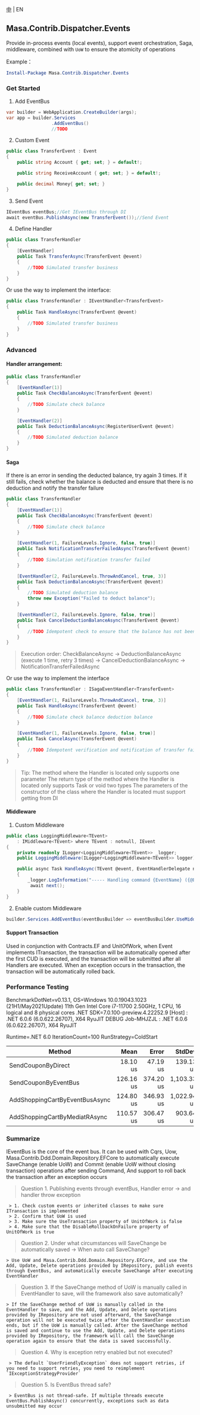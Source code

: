 [中](README.zh-CN.md) | EN

## Masa.Contrib.Dispatcher.Events

Provide in-process events (local events), support event orchestration, Saga, middleware, combined with `UoW` to ensure the atomicity of operations

Example：

``` powershell
Install-Package Masa.Contrib.Dispatcher.Events
```

### Get Started

1. Add EventBus

```c#
var builder = WebApplication.CreateBuilder(args);
var app = builder.Services
                 .AddEventBus()
                 //TODO
```

2. Custom Event

```C#
public class TransferEvent : Event
{
    public string Account { get; set; } = default!;

    public string ReceiveAccount { get; set; } = default!;

    public decimal Money{ get; set; }
}
```

3. Send Event

```C#
IEventBus eventBus;//Get IEventBus through DI
await eventBus.PublishAsync(new TransferEvent());//Send Event
```

4. Define Handler

```C#
public class TransferHandler
{
    [EventHandler]
    public Task TransferAsync(TransferEvent @event)
    {
        //TODO Simulated transfer business
    }
}
```

Or use the way to implement the interface:

```C#
public class TransferHandler : IEventHandler<TransferEvent>
{
    public Task HandleAsync(TransferEvent @event)
    {
        //TODO Simulated transfer business
    }
}
```

### Advanced

#### Handler arrangement:

```C#
public class TransferHandler
{
    [EventHandler(1)]
    public Task CheckBalanceAsync(TransferEvent @event)
    {
        //TODO Simulate check balance
    }

    [EventHandler(2)]
    public Task DeductionBalanceAsync(RegisterUserEvent @event)
    {
        //TODO Simulated deduction balance
    }
}
```

#### Saga

If there is an error in sending the deducted balance, try again 3 times. If it still fails, check whether the balance is deducted and ensure that there is no deduction and notify the transfer failure

```C#
public class TransferHandler
{
    [EventHandler(1)]
    public Task CheckBalanceAsync(TransferEvent @event)
    {
        //TODO Simulate check balance
    }

    [EventHandler(1, FailureLevels.Ignore, false, true)]
    public Task NotificationTransferFailedAsync(TransferEvent @event)
    {
        //TODO Simulation notification transfer failed
    }

    [EventHandler(2, FailureLevels.ThrowAndCancel, true, 3)]
    public Task DeductionBalanceAsync(TransferEvent @event)
    {
        //TODO Simulated deduction balance
        throw new Exception("Failed to deduct balance");
    }

    [EventHandler(2, FailureLevels.Ignore, false, true)]
    public Task CancelDeductionBalanceAsync(TransferEvent @event)
    {
        //TODO Idempotent check to ensure that the balance has not been deducted
    }
}
```

> Execution order: CheckBalanceAsync -> DeductionBalanceAsync (execute 1 time, retry 3 times) -> CancelDeductionBalanceAsync -> NotificationTransferFailedAsync

Or use the way to implement the interface

```C#
public class TransferHandler : ISagaEventHandler<TransferEvent>
{
    [EventHandler(1, FailureLevels.ThrowAndCancel, true, 3)]
    public Task HandleAsync(TransferEvent @event)
    {
        //TODO Simulate check balance deduction balance
    }

    [EventHandler(1, FailureLevels.Ignore, false, true)]
    public Task CancelAsync(TransferEvent @event)
    {
        //TODO Idempotent verification and notification of transfer failure
    }
}
```

> Tip:
> The method where the Handler is located only supports one parameter
> The return type of the method where the Handler is located only supports Task or void two types
> The parameters of the constructor of the class where the Handler is located must support getting from DI

#### Middleware

1. Custom Middleware

```C#
public class LoggingMiddleware<TEvent>
    : IMiddleware<TEvent> where TEvent : notnull, IEvent
{
    private readonly ILogger<LoggingMiddleware<TEvent>> _logger;
    public LoggingMiddleware(ILogger<LoggingMiddleware<TEvent>> logger) => _logger = logger;

    public async Task HandleAsync(TEvent @event, EventHandlerDelegate next)
    {
        _logger.LogInformation("----- Handling command {EventName} ({@Event})", typeof(TEvent).FullName, @event);
         await next();
    }
}
```
2. Enable custom Middleware

```C#
builder.Services.AddEventBus(eventBusBuilder => eventBusBuilder.UseMiddleware(typeof(ValidatorMiddleware<>)));
```

#### Support Transaction

Used in conjunction with Contracts.EF and UnitOfWork, when Event implements ITransaction, the transaction will be automatically opened after the first CUD is executed, and the transaction will be submitted after all Handlers are executed. When an exception occurs in the transaction, the transaction will be automatically rolled back.

### Performance Testing

BenchmarkDotNet=v0.13.1, OS=Windows 10.0.19043.1023 (21H1/May2021Update)
11th Gen Intel Core i7-11700 2.50GHz, 1 CPU, 16 logical and 8 physical cores
.NET SDK=7.0.100-preview.4.22252.9
  [Host]     : .NET 6.0.6 (6.0.622.26707), X64 RyuJIT DEBUG
  Job-MHJZJL : .NET 6.0.6 (6.0.622.26707), X64 RyuJIT

Runtime=.NET 6.0  IterationCount=100  RunStrategy=ColdStart

|                         Method |      Mean |     Error |      StdDev |   Median |      Min |         Max |
|------------------------------- |----------:|----------:|------------:|---------:|---------:|------------:|
|             SendCouponByDirect |  18.10 us |  47.19 us |   139.13 us | 3.600 us | 3.000 us |  1,395.4 us |
|           SendCouponByEventBus | 126.16 us | 374.20 us | 1,103.33 us | 9.950 us | 8.100 us | 11,043.7 us |
| AddShoppingCartByEventBusAsync | 124.80 us | 346.93 us | 1,022.94 us | 8.650 us | 6.500 us | 10,202.4 us |
|  AddShoppingCartByMediatRAsync | 110.57 us | 306.47 us |   903.64 us | 7.500 us | 5.300 us |  9,000.1 us |

### Summarize

IEventBus is the core of the event bus. It can be used with Cqrs, Uow, Masa.Contrib.Ddd.Domain.Repository.EFCore to automatically execute SaveChange (enable UoW) and Commit (enable UoW without closing transaction) operations after sending Command, And support to roll back the transaction after an exception occurs

> Question 1. Publishing events through eventBus, Handler error -> and handler throw exception

     > 1. Check custom events or inherited classes to make sure ITransaction is implemented
     > 2. Confirm that UoW is used
     > 3. Make sure the UseTransaction property of UnitOfWork is false
     > 4. Make sure that the DisableRollbackOnFailure property of UnitOfWork is true

> Question 2. Under what circumstances will SaveChange be automatically saved -> When auto call SaveChange?

    > Use UoW and Masa.Contrib.Ddd.Domain.Repository.EFCore, and use the Add, Update, Delete operations provided by IRepository, publish events through EventBus, and automatically execute SaveChange after executing EventHandler

> Question 3. If the SaveChange method of UoW is manually called in EventHandler to save, will the framework also save automatically?

    > If the SaveChange method of UoW is manually called in the EventHandler to save, and the Add, Update, and Delete operations provided by IRepository are not used afterward, the SaveChange operation will not be executed twice after the EventHandler execution ends, but if the UoW is manually called. After the SaveChange method is saved and continue to use the Add, Update, and Delete operations provided by IRepository, the framework will call the SaveChange operation again to ensure that the data is saved successfully.

> Question 4. Why is exception retry enabled but not executed?

     > The default `UserFriendlyException` does not support retries, if you need to support retries, you need to reimplement `IExceptionStrategyProvider`

> Question 5. Is EventBus thread safe?

     > EventBus is not thread-safe. If multiple threads execute EventBus.PublishAsync() concurrently, exceptions such as data unsubmitted may occur